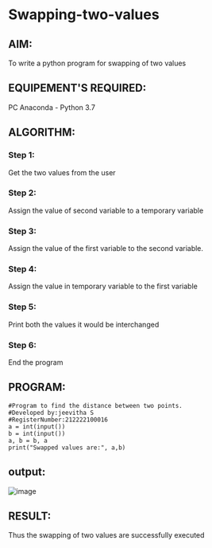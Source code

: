 # Swapping-two-values
## AIM:
To write a python program for swapping of two values
## EQUIPEMENT'S REQUIRED: 
PC
Anaconda - Python 3.7
## ALGORITHM: 
### Step 1:
Get the two values from the user
### Step 2: 
Assign the value of second variable to a temporary variable 
### Step 3: 
Assign the value of the first variable to the second variable.
### Step 4:  
Assign the value in temporary variable to the first variable
### Step 5: 
Print both the values it would be interchanged
### Step 6: 
End the program
## PROGRAM:
```
#Program to find the distance between two points.
#Developed by:jeevitha S 
#RegisterNumber:212222100016
a = int(input())
b = int(input())
a, b = b, a
print("Swapped values are:", a,b)

```
## output:

![image](https://user-images.githubusercontent.com/123623197/234291127-50cccc4f-43a4-470f-9864-59d29894ca44.png)

## RESULT:
Thus the swapping of two values are successfully executed



